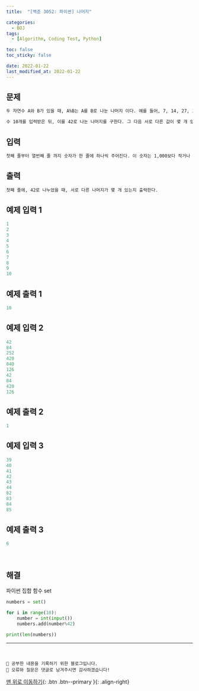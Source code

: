 ```yaml
---
title:  "[백준 3052: 파이썬] 나머지" 

categories:
  - BOJ
tags:
  - [Algorithm, Coding Test, Python]

toc: false
toc_sticky: false

date: 2022-01-22
last_modified_at: 2022-01-22
---
```


## 문제
```html
두 자연수 A와 B가 있을 때, A%B는 A를 B로 나눈 나머지 이다. 예를 들어, 7, 14, 27, 38을 3으로 나눈 나머지는 1, 2, 0, 2이다. 

수 10개를 입력받은 뒤, 이를 42로 나눈 나머지를 구한다. 그 다음 서로 다른 값이 몇 개 있는지 출력하는 프로그램을 작성하시오.
```


## 입력  
```html
첫째 줄부터 열번째 줄 까지 숫자가 한 줄에 하나씩 주어진다. 이 숫자는 1,000보다 작거나 같고, 음이 아닌 정수이다.
```

## 출력 
```html 
첫째 줄에, 42로 나누었을 때, 서로 다른 나머지가 몇 개 있는지 출력한다.
```

## 예제 입력 1 
```python
1
2
3
4
5
6
7
8
9
10
```

## 예제 출력 1
```python
10
```

## 예제 입력 2
```python
42
84
252
420
840
126
42
84
420
126
```

## 예제 출력 2
```python
1
```

## 예제 입력 3
```python
39
40
41
42
43
44
82
83
84
85
```

## 예제 출력 3
```python
6
```

<br>

## 해결
파이썬 집합 함수 set

```python
numbers = set()

for i in range(10):
    number = int(input())
    numbers.add(number%42)

print(len(numbers))
```


***
<br>

    💾 공부한 내용을 기록하기 위한 블로그입니다.
    📄 오류와 질문은 댓글로 남겨주시면 감사하겠습니다!

[맨 위로 이동하기](#){: .btn .btn--primary }{: .align-right}